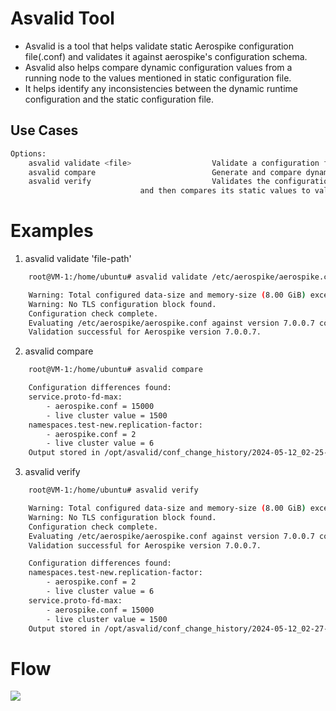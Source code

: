 # Asvalid Tool

- Asvalid is a tool that helps validate static Aerospike configuration file(.conf) and validates it against aerospike's configuration schema.
- Asvalid also helps compare dynamic configuration values from a running node to the values mentioned in static configuration file. 
- It helps identify any inconsistencies between the dynamic runtime configuration and the static configuration file.


## Use Cases

```bash
Options:
	asvalid validate <file>                  Validate a configuration file against the Aerospike schema
	asvalid compare                          Generate and compare dynamic configuration values with aerospike.conf
	asvalid verify                           Validates the configuration file against the Aerospike schema
 					         and then compares its static values to values from running node
```

# Examples

1. asvalid validate 'file-path'
```bash
	root@VM-1:/home/ubuntu# asvalid validate /etc/aerospike/aerospike.conf

	Warning: Total configured data-size and memory-size (8.00 GiB) exceeds system memory (0.94 GiB)
	Warning: No TLS configuration block found.
	Configuration check complete.
	Evaluating /etc/aerospike/aerospike.conf against version 7.0.0.7 config schema.
	Validation successful for Aerospike version 7.0.0.7.
```

2. asvalid compare
```bash
	root@VM-1:/home/ubuntu# asvalid compare

	Configuration differences found:
	service.proto-fd-max:
		- aerospike.conf = 15000
		- live cluster value = 1500
	namespaces.test-new.replication-factor:
		- aerospike.conf = 2
		- live cluster value = 6
	Output stored in /opt/asvalid/conf_change_history/2024-05-12_02-25-43.txt
```

3. asvalid verify
```bash
	root@VM-1:/home/ubuntu# asvalid verify

	Warning: Total configured data-size and memory-size (8.00 GiB) exceeds system memory (0.94 GiB)
	Warning: No TLS configuration block found.
	Configuration check complete.
	Evaluating /etc/aerospike/aerospike.conf against version 7.0.0.7 config schema.
	Validation successful for Aerospike version 7.0.0.7.

	Configuration differences found:
	namespaces.test-new.replication-factor:
		- aerospike.conf = 2
		- live cluster value = 6
	service.proto-fd-max:
		- aerospike.conf = 15000
		- live cluster value = 1500
	Output stored in /opt/asvalid/conf_change_history/2024-05-12_02-27-15.txt
```
# Flow

[![](https://mermaid.ink/img/pako:eNqFk9tq20AQhl9l2CsFkjyAC4XEdgxOWrt1WijoZirN2tNIu2IPLibOu3dPiuM2UF0Iaeebw_-P9Cwa3ZKYiK3BYQePsw-1gnDdVGj32HF7AVdXH4_lBdIdHR3hNnO31RqNpfyC6gDXjVYSJHeUMmFaTXfUPIHUBgY02JMjYy9ywjQhs-p7KQu_2e0AbazB2wLNEvS1mhujjc1nHFpor9rY8gybVyvvBu_GSVmrEC-azqQ0ug_zBCV3OXqXlQCS0XbgJ0pKRmGRV3syDpyGHzefHsBbVtvTrKn7okqhgCw3q8-nXIv7UNjCT7TUsaLrXzbNFeOLlAnLakGKTDShPSjsuUkQSKN7MF6p2C1nNJ23wcTXCVhJHeX0odXo7DJVva-mWWWaJ21lBO4TsCmuwru2viUfRmNblpIMqSaVet_bYBTLwxFWObg6LTjP3JJE3zl46926zMpRNcoo8GyHqVAiv41Dc1nPiQOJ3I0S14l-_N-Hk7Ev_344cXUZ-Uu0uBQ9mR65DT_Oc0Rq4XbUUy0m4bGoq0WtXgKK3unNQTVi4oynS-GH6MSMMfxyvZhI7Ozr6bxlp005fPkDHswngg?type=png)](https://mermaid-live-editor.fly.dev/edit#pako:eNqFk9tq20AQhl9l2CsFkjyAC4XEdgxOWrt1WijoZirN2tNIu2IPLibOu3dPiuM2UF0Iaeebw_-P9Cwa3ZKYiK3BYQePsw-1gnDdVGj32HF7AVdXH4_lBdIdHR3hNnO31RqNpfyC6gDXjVYSJHeUMmFaTXfUPIHUBgY02JMjYy9ywjQhs-p7KQu_2e0AbazB2wLNEvS1mhujjc1nHFpor9rY8gybVyvvBu_GSVmrEC-azqQ0ug_zBCV3OXqXlQCS0XbgJ0pKRmGRV3syDpyGHzefHsBbVtvTrKn7okqhgCw3q8-nXIv7UNjCT7TUsaLrXzbNFeOLlAnLakGKTDShPSjsuUkQSKN7MF6p2C1nNJ23wcTXCVhJHeX0odXo7DJVva-mWWWaJ21lBO4TsCmuwru2viUfRmNblpIMqSaVet_bYBTLwxFWObg6LTjP3JJE3zl46926zMpRNcoo8GyHqVAiv41Dc1nPiQOJ3I0S14l-_N-Hk7Ev_344cXUZ-Uu0uBQ9mR65DT_Oc0Rq4XbUUy0m4bGoq0WtXgKK3unNQTVi4oynS-GH6MSMMfxyvZhI7Ozr6bxlp005fPkDHswngg)


